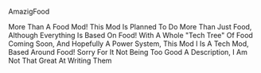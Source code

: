 AmazigFood

More Than A Food Mod!
This Mod Is Planned To Do More Than Just Food, Although Everything Is Based On Food! With A Whole "Tech Tree" Of Food Coming Soon, And Hopefully A Power System, This Mod I Is A Tech Mod, Based Around Food!
Sorry For It Not Being Too Good A Description, I Am Not That Great At Writing Them
